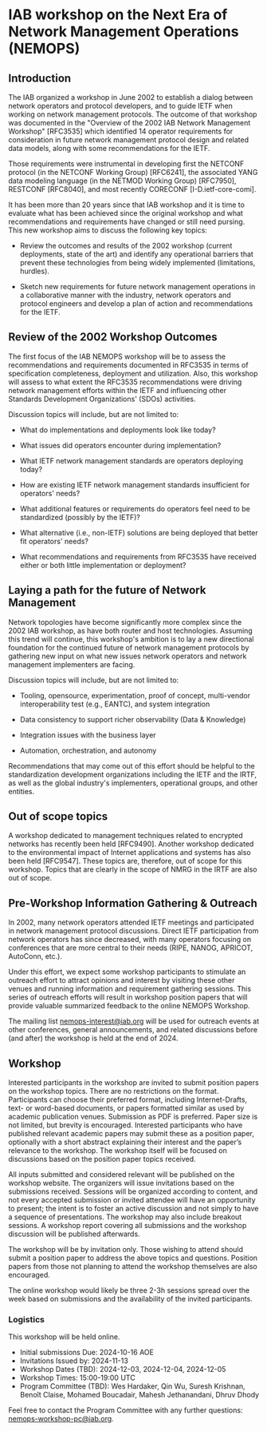 # IAB workshop on the Next Era of Network Management Operations (NEMOPS)

## Introduction

The IAB organized a workshop in June 2002 to establish a dialog between network operators and protocol developers, and to guide IETF when working on network management protocols. The outcome of that workshop was documented in the "Overview of the 2002 IAB Network Management Workshop" [RFC3535] which identified 14 operator requirements for consideration in future network management protocol design and related data models, along with some recommendations for the IETF.

Those requirements were instrumental in developing first the NETCONF protocol (in the NETCONF Working Group) [RFC6241], the associated YANG data modeling language (in the NETMOD Working Group) [RFC7950], RESTCONF [RFC8040], and most recently CORECONF [I-D.ietf-core-comi].

It has been more than 20 years since that IAB workshop and it is time
to evaluate what has been achieved since the original workshop and
what recommendations and requirements have changed or still need pursing. This new workshop aims to discuss the following key topics:

- Review the outcomes and results of the 2002 workshop (current deployments, state of the art) and identify any operational barriers that prevent these technologies from being widely implemented (limitations, hurdles).

- Sketch new requirements for future network management operations in a collaborative manner with the industry, network operators and protocol engineers and develop a plan of action and recommendations for the IETF.

## Review of the 2002 Workshop Outcomes

The first focus of the IAB NEMOPS workshop will be to assess the recommendations and requirements documented in RFC3535 in terms of specification completeness, deployment and utilization. Also, this workshop will assess to what extent the RFC3535 recommendations were driving network management efforts within the IETF and influencing other Standards Development Organizations' (SDOs) activities. 

Discussion topics will include, but are not limited to:

- What do implementations and deployments look like today?

- What issues did operators encounter during implementation?

- What IETF network management standards are operators deploying today?

- How are existing IETF network management standards insufficient for operators' needs?

- What additional features or requirements do operators feel need to be standardized (possibly by the IETF)?

- What alternative (i.e., non-IETF) solutions are being deployed that better fit operators' needs?

- What recommendations and requirements from RFC3535 have received either or both little implementation or deployment?

## Laying a path for the future of Network Management

Network topologies have become significantly more complex since the 2002 IAB workshop, as have both router and host technologies. Assuming this trend will continue, this workshop's ambition is to lay a new directional foundation for the continued future of network management protocols by gathering new input on what new issues network operators and network management implementers are facing.

Discussion topics will include, but are not limited to:

- Tooling, opensource, experimentation, proof of concept, multi-vendor interoperability test (e.g., EANTC), and system integration

- Data consistency to support richer observability (Data & Knowledge)

- Integration issues with the business layer

- Automation, orchestration, and autonomy 

Recommendations that may come out of this effort should be helpful to the standardization development organizations including the IETF and the IRTF, as well as the global industry's implementers, operational groups, and other entities.

## Out of scope topics

A workshop dedicated to management techniques related to encrypted networks has recently been held [RFC9490]. Another workshop dedicated to the environmental impact of Internet applications and systems has also been held [RFC9547]. These topics are, therefore, out of scope for this workshop. Topics that are clearly in the scope of NMRG in the IRTF are also out of scope. 

## Pre-Workshop Information Gathering & Outreach

In 2002, many network operators attended IETF meetings and participated in network management protocol discussions. Direct IETF participation from network operators has since decreased, with many operators focusing on conferences that are more central to their needs (RIPE, NANOG, APRICOT, AutoConn, etc.).

Under this effort, we expect some workshop participants to stimulate an outreach effort to attract opinions and interest by visiting these other venues and running information and requirement gathering sessions. This series of outreach efforts will result in workshop position papers that will provide valuable summarized feedback to the online NEMOPS Workshop. 

The mailing list nemops-interest@iab.org will be used for outreach events at other conferences, general announcements, and related discussions before (and after) the workshop is held at the end of 2024.

## Workshop

Interested participants in the workshop are invited to submit position papers on the workshop topics. There are no restrictions on the format. Participants can choose their preferred format, including Internet-Drafts, text- or word-based documents, or papers formatted similar as used by academic publication venues. Submission as PDF is preferred. Paper size is not limited, but brevity is encouraged. Interested participants who have published relevant academic papers may submit these as a position paper, optionally with a short abstract explaining their interest and the paper’s relevance to the workshop. The workshop itself will be focused on discussions based on the position paper topics received.

All inputs submitted and considered relevant will be published on the workshop website. The organizers will issue invitations based on the submissions received. Sessions will be organized according to content, and not every accepted submission or invited attendee will have an opportunity to present; the intent is to foster an active discussion and not simply to have a sequence of presentations. The workshop may also include breakout sessions. A workshop report covering all submissions and the workshop discussion will be published afterwards.

The workshop will be by invitation only. Those wishing to attend should submit a position paper to address the above topics and questions. Position papers from those not planning to attend the workshop themselves are also encouraged.

The online workshop would likely be three 2-3h sessions spread over the week based on submissions and the availability of the invited participants. 

### Logistics 
This workshop will be held online. 

- Initial submissions Due: 2024-10-16 AOE
- Invitations Issued by: 2024-11-13
- Workshop Dates (TBD): 2024-12-03, 2024-12-04, 2024-12-05
- Workshop Times: 15:00-19:00 UTC
- Program Committee (TBD): Wes Hardaker, Qin Wu, Suresh Krishnan, Benoît Claise, Mohamed Boucadair, Mahesh Jethanandani, Dhruv Dhody 

Feel free to contact the Program Committee with any further questions: nemops-workshop-pc@iab.org.

